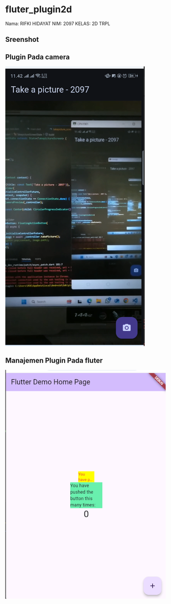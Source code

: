 # fluter_plugin2d

Nama: RIFKI HIDAYAT
NIM: 2097
KELAS: 2D TRPL

## Sreenshot

## Plugin Pada camera
![Sreenshot_image](image/sc-01.png)

## Manajemen Plugin Pada fluter
![Sreenshot_image](image/sc-02.png)
